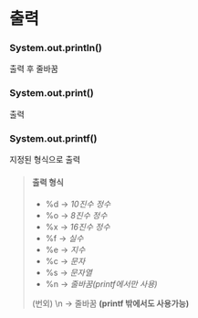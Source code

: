 # 출력
### System.out.println()
출력 후 줄바꿈
### System.out.print()
출력
### System.out.printf()
지정된 형식으로 출력
> #### 출력 형식
> - %d -> *10진수 정수*
> - %o -> *8진수 정수*
> - %x -> *16진수 정수*
> - %f -> *실수*
> - %e -> *지수*
> - %c -> *문자*
> - %s -> *문자열*
> - %n -> *줄바꿈(printf에서만 사용)*
>   
> (번외) \n -> 줄바꿈 **(printf 밖에서도 사용가능)**
